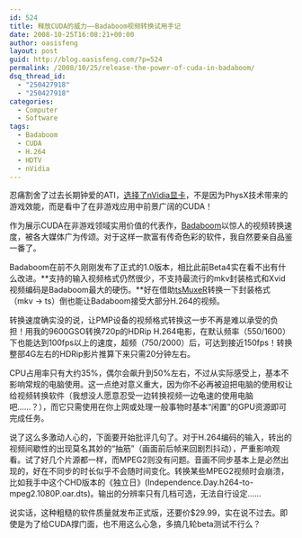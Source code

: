 ```yaml
---
id: 524
title: 释放CUDA的威力——Badaboom视频转换试用手记
date: 2008-10-25T16:08:21+00:00
author: oasisfeng
layout: post
guid: http://blog.oasisfeng.com/?p=524
permalink: /2008/10/25/release-the-power-of-cuda-in-badaboom/
dsq_thread_id:
  - "250427918"
  - "250427918"
categories:
  - Computer
  - Software
tags:
  - Badaboom
  - CUDA
  - H.264
  - HDTV
  - nVidia
---
```

忍痛割舍了过去长期钟爱的ATI，[选择了nVidia显卡](http://blog.oasisfeng.com/2008/10/13/my-new-pc/)，不是因为PhysX技术带来的游戏效能，而是看中了在非游戏应用中前景广阔的CUDA！

作为展示CUDA在非游戏领域实用价值的代表作，[Badaboom](http://www.badaboomit.com/)以惊人的视频转换速度，被各大媒体广为传颂。对于这样一款富有传奇色彩的软件，我自然要亲自品鉴一番了。

Badaboom在前不久刚刚发布了正式的1.0版本，相比此前Beta4实在看不出有什么改进。**支持的输入视频格式仍然很少，不支持最流行的mkv封装格式和Xvid视频编码是Badaboom最大的硬伤。**好在借助[tsMuxeR](http://forum.doom9.org/showthread.php?t=134104)转换一下封装格式（mkv -> ts）倒也能让Badaboom接受大部分H.264的视频。

<!--more-->转换速度确实没的说，让PMP设备的视频格式转换这一步不再是难以承受的负担！用我的9600GSO转换720p的HDRip H.264电影，在默认频率（550/1600）下也能达到100fps以上的速度，超频（750/2000）后，可达到接近150fps！转换整部4G左右的HDRip影片推算下来只需20分钟左右。

CPU占用率只有大约35%，偶尔会飙升到50%左右，不过从实际感受上，基本不影响常规的电脑使用。这一点绝对意义重大，因为你不必再被迫把电脑的使用权让给视频转换软件（我想没人愿意忍受一边转换视频一边龟速的使用电脑吧……？），而它只需使用在你上网或处理一般事物时基本“闲置”的GPU资源即可完成任务。

说了这么多激动人心的，下面要开始批评几句了。对于H.264编码的输入，转出的视频间歇性的出现莫名其妙的“抽筋”（画面前后帧来回剧烈抖动），严重影响观看。试了好几个片源都一样，而MPEG2则没有问题。音画不同步基本上是必然出现的，好在不同步的时长似乎不会随时间变化。转换某些MPEG2视频时会崩溃，比如我手中这个CHD版本的《独立日》(Independence.Day.h264-to-mpeg2.1080P.oar.dts)。输出的分辨率只有几档可选，无法自行设定……

说实话，这种粗糙的软件质量就发布正式版，还要价$29.99，实在说不过去。即使是为了给CUDA撑门面，也不用这么心急，多搞几轮beta测试不行么？